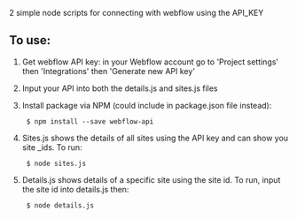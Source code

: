 2 simple node scripts for connecting with webflow using the API_KEY

## To use: ##

1. Get webflow API key: in your Webflow account go to 'Project settings' then 'Integrations' then 'Generate new API key'
2. Input your API into both the details.js and sites.js files
3. Install package via NPM (could include in package.json file instead):
    
        $ npm install --save webflow-api

4. Sites.js shows the details of all sites using the API key and can show you site _ids. To run:

        $ node sites.js

5. Details.js shows details of a specific site using the site id. To run, input the site id into details.js then:

        $ node details.js
